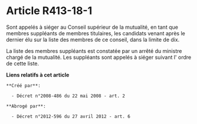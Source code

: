 # Article R413-18-1

Sont appelés à siéger au Conseil supérieur de la mutualité, en tant que membres suppléants de membres titulaires, les
candidats venant après le dernier élu sur la liste des membres de ce conseil, dans la limite de dix. 

La liste des membres suppléants est constatée par un arrêté du ministre chargé de la mutualité. Les suppléants sont appelés à
siéger suivant l' ordre de cette liste.

**Liens relatifs à cet article**

	**Créé par**:

	  - Décret n°2008-486 du 22 mai 2008 - art. 2

	**Abrogé par**:

	  - Décret n°2012-596 du 27 avril 2012 - art. 6

